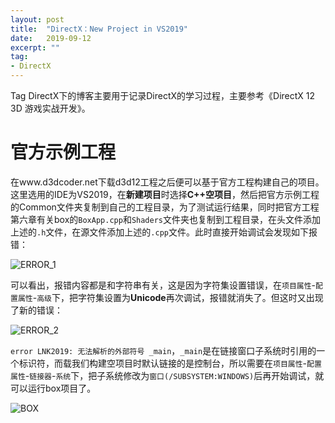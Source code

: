 ```yaml
---
layout: post
title:  "DirectX：New Project in VS2019"
date:   2019-09-12
excerpt: ""
tag:
- DirectX
---
```


Tag DirectX下的博客主要用于记录DirectX的学习过程，主要参考《DirectX 12 3D 游戏实战开发》。

# 官方示例工程

在www.d3dcoder.net下载d3d12工程之后便可以基于官方工程构建自己的项目。这里选用的IDE为VS2019，在**新建项目**时选择**C++空项目**，然后把官方示例工程的Common文件夹复制到自己的工程目录，为了测试运行结果，同时把官方工程第六章有关box的`BoxApp.cpp`和`Shaders`文件夹也复制到工程目录，在头文件添加上述的`.h`文件，在源文件添加上述的`.cpp`文件。此时直接开始调试会发现如下报错：

![ERROR_1](https://s2.ax1x.com/2019/11/06/M9HpsH.png)

可以看出，报错内容都是和字符串有关，这是因为字符集设置错误，在`项目属性`-`配置属性`-`高级`下，把字符集设置为**Unicode**再次调试，报错就消失了。但这时又出现了新的错误：

![ERROR_2](https://s2.ax1x.com/2019/11/06/M97xzD.png)

`error LNK2019: 无法解析的外部符号 _main`，`_main`是在链接窗口子系统时引用的一个标识符，而载我们构建空项目时默认链接的是控制台，所以需要在`项目属性`-`配置属性`-`链接器`-`系统`下，把子系统修改为`窗口(/SUBSYSTEM:WINDOWS)`后再开始调试，就可以运行box项目了。

![BOX](https://s2.ax1x.com/2019/11/06/M9HSQe.png)

